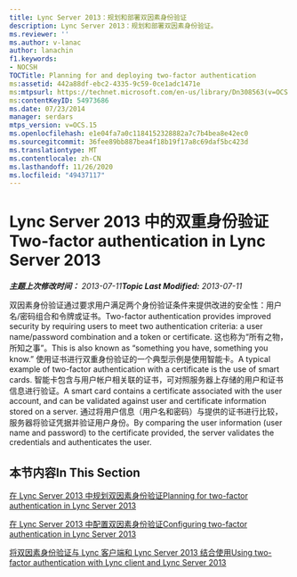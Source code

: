 ```yaml
---
title: Lync Server 2013：规划和部署双因素身份验证
description: Lync Server 2013：规划和部署双因素身份验证。
ms.reviewer: ''
ms.author: v-lanac
author: lanachin
f1.keywords:
- NOCSH
TOCTitle: Planning for and deploying two-factor authentication
ms:assetid: 442a88df-ebc2-4335-9c59-0ce1adc1471e
ms:mtpsurl: https://technet.microsoft.com/en-us/library/Dn308563(v=OCS.15)
ms:contentKeyID: 54973686
ms.date: 07/23/2014
manager: serdars
mtps_version: v=OCS.15
ms.openlocfilehash: e1e04fa7a0c1184152328882a7c7b4bea8e42ec0
ms.sourcegitcommit: 36fee89bb887bea4f18b19f17a8c69daf5bc423d
ms.translationtype: MT
ms.contentlocale: zh-CN
ms.lasthandoff: 11/26/2020
ms.locfileid: "49437117"
---
```

# <a name="two-factor-authentication-in-lync-server-2013"></a><span data-ttu-id="09728-103">Lync Server 2013 中的双重身份验证</span><span class="sxs-lookup"><span data-stu-id="09728-103">Two-factor authentication in Lync Server 2013</span></span>

<div data-xmlns="http://www.w3.org/1999/xhtml">

<div class="topic" data-xmlns="http://www.w3.org/1999/xhtml" data-msxsl="urn:schemas-microsoft-com:xslt" data-cs="https://msdn.microsoft.com/">

<div data-asp="https://msdn2.microsoft.com/asp">



</div>

<div id="mainSection">

<div id="mainBody"><span data-ttu-id="09728-104">

<span> </span></span><span class="sxs-lookup"><span data-stu-id="09728-104">

<span> </span></span></span>

<span data-ttu-id="09728-105">_**主题上次修改时间：** 2013-07-11_</span><span class="sxs-lookup"><span data-stu-id="09728-105">_**Topic Last Modified:** 2013-07-11_</span></span>

<span data-ttu-id="09728-106">双因素身份验证通过要求用户满足两个身份验证条件来提供改进的安全性：用户名/密码组合和令牌或证书。</span><span class="sxs-lookup"><span data-stu-id="09728-106">Two-factor authentication provides improved security by requiring users to meet two authentication criteria: a user name/password combination and a token or certificate.</span></span> <span data-ttu-id="09728-107">这也称为“所有之物，所知之事”。</span><span class="sxs-lookup"><span data-stu-id="09728-107">This is also known as “something you have, something you know.”</span></span> <span data-ttu-id="09728-108">使用证书进行双重身份验证的一个典型示例是使用智能卡。</span><span class="sxs-lookup"><span data-stu-id="09728-108">A typical example of two-factor authentication with a certificate is the use of smart cards.</span></span> <span data-ttu-id="09728-109">智能卡包含与用户帐户相关联的证书，可对照服务器上存储的用户和证书信息进行验证。</span><span class="sxs-lookup"><span data-stu-id="09728-109">A smart card contains a certificate associated with the user account, and can be validated against user and certificate information stored on a server.</span></span> <span data-ttu-id="09728-110">通过将用户信息（用户名和密码）与提供的证书进行比较，服务器将验证凭据并验证用户身份。</span><span class="sxs-lookup"><span data-stu-id="09728-110">By comparing the user information (user name and password) to the certificate provided, the server validates the credentials and authenticates the user.</span></span>

<div>

## <a name="in-this-section"></a><span data-ttu-id="09728-111">本节内容</span><span class="sxs-lookup"><span data-stu-id="09728-111">In This Section</span></span>

[<span data-ttu-id="09728-112">在 Lync Server 2013 中规划双因素身份验证</span><span class="sxs-lookup"><span data-stu-id="09728-112">Planning for two-factor authentication in Lync Server 2013</span></span>](lync-server-2013-planning-for-two-factor-authentication.md)

[<span data-ttu-id="09728-113">在 Lync Server 2013 中配置双因素身份验证</span><span class="sxs-lookup"><span data-stu-id="09728-113">Configuring two-factor authentication in Lync Server 2013</span></span>](lync-server-2013-configuring-two-factor-authentication.md)

[<span data-ttu-id="09728-114">将双因素身份验证与 Lync 客户端和 Lync Server 2013 结合使用</span><span class="sxs-lookup"><span data-stu-id="09728-114">Using two-factor authentication with Lync client and Lync Server 2013</span></span>](lync-server-2013-using-two-factor-authentication-with-lync-client.md)

<span data-ttu-id="09728-115"></div>

</div>

<span> </span>

</div>

</div>

</span><span class="sxs-lookup"><span data-stu-id="09728-115"></div>

</div>

<span> </span>

</div>

</div>

</span></span></div>

